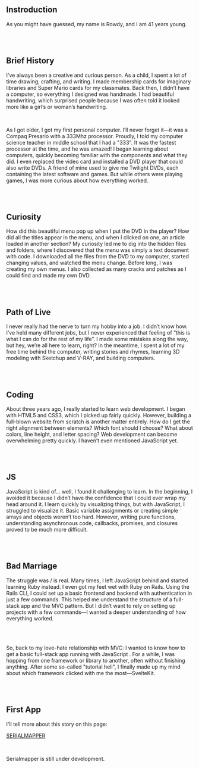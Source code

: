 <h2 class="about__heading">Instroduction</h2>

<p class="about__paragraph">As you might have guessed, my name is Rowdy, and I am 41 years young.</p>

<br>
<br>

<h2 class="about__heading">Brief History</h2>

<p class="about__paragraph">I've always been a creative and curious person. As a child, I spent a lot of time <span class="drawing__span">drawing</span>, <span class="crafting__span">crafting</span>, and <span class="writing__span">writing</span>. I made membership cards for imaginary libraries and Super Mario cards for my classmates. Back then, I didn’t have a computer, so everything I designed was handmade. I had beautiful handwriting, which surprised people because I was often told it looked more like a girl’s or woman’s handwriting.</p>

<br>

<p class="about__paragraph">As I got older, I got my first personal computer. I’ll never forget it—it was a <span class="compaq__span sky">Compaq Presario</span> with a <span class="mhz__span">333Mhz</span> processor. Proudly, I told my computer science teacher in middle school that I had a "333". It was the fastest processor at the time, and he was amazed! I began learning about computers, quickly becoming familiar with the components and what they did. I even replaced the video card and installed a <span class="dvd__span">DVD</span> player that could also write DVDs. A friend of mine used to give me Twilight DVDs, each containing the latest software and games. But while others were playing games, I was more curious about how everything worked.</p>

<br>
<br>

<h2 class="about__heading">Curiosity</h2>

<p class="about__paragraph">How did this beautiful menu pop up when I put the DVD in the player? How did all the titles appear in the menu, and when I clicked on one, an article loaded in another section? My curiosity led me to dig into the hidden <span class="files__span">files</span> and <span class="folders__span">folders</span>, where I discovered that the menu was simply a text document with code. I downloaded all the files from the <span class="dvd__span sky">DVD</span> to my computer, started changing values, and watched the menu change. Before long, I was creating my own menus. I also collected as many cracks and patches as I could find and made my own DVD.</p>

<br>
<br>

<h2 class="about__heading">Path of Live</h2>

<p class="about__paragraph">I never really had the nerve to turn my hobby into a job. I didn’t know how. I’ve held many different jobs, but I never experienced that feeling of “this is what I can do for the rest of my life”. I made some mistakes along the way, but hey, we’re all here to learn, right? In the meantime, I spent a lot of my free time behind the computer, writing stories and rhymes, learning 3D modeling with <span class="sketchup__span">Sketchup</span> and <span class="vray__span">V-RAY</span>, and building computers.</p>

<br>
<br>

<h2 class="about__heading yellow">Coding</h2>

<p class="about__paragraph">About three years ago, I really started to learn web development. I began with <span class="html__span">HTML5</span> and <span class="css__span">CSS3</span>, which I picked up fairly quickly. However, building a full-blown website from scratch is another matter entirely. How do I get the right alignment between elements? Which font should I choose? What about colors, line height, and letter spacing? Web development can become overwhelming pretty quickly. I haven’t even mentioned <span class="javascript__span">JavaScript</span> yet.</p>

<br>
<br>

<h2 class="about__heading text orna">JS</h2>

<p class="about__paragraph"><span class="javascript__span">JavaScript</span> is kind of… well, I found it challenging to learn. In the beginning, I avoided it because I didn’t have the confidence that I could ever wrap my head around it. I learn quickly by visualizing things, but with <span class="javascript__span">JavaScript</span>, I struggled to visualize it. Basic variable assignments or creating simple arrays and objects weren’t too hard. However, writing pure functions, understanding asynchronous code, callbacks, promises, and closures proved to be much more difficult.</p>

<br>
<br>

<h2 class="about__heading">Bad Marriage</h2>

<p class="about__paragraph yell">The struggle was / is real. Many times, I left <span class="javascript__span">JavaScript</span> behind and started learning <span class="ruby__span">Ruby</span> instead. I even got my feet wet with <span class="rails__span">Ruby on Rails</span>. Using the Rails <span class="cli__span">CLI</span>, I could set up a basic frontend and backend with authentication in just a few commands. This helped me understand the structure of a full-stack app and the <span class="mvc__span">MVC</span> pattern. But I didn’t want to rely on setting up projects with a few commands—I wanted a deeper understanding of how everything worked.</p>

<br>
<br>

<p class="about__paragraph oran">So, back to my love-hate relationship with <span class="mvc__span">MVC</span>: I wanted to know how to get a basic full-stack app running with <span class="javascript__span">JavaScript</span> . For a while, I was hopping from one framework or library to another, often without finishing anything. After some so-called "tutorial hell", I finally made up my mind about which framework clicked with me the most—<span class="svelte__span">SvelteKit</span>.</p>

<br>
<br>

<h2 class="about__heading">First App</h2>

<p class="about__paragraph">I'll tell more about this story on this page:

<a class="about__serialmapper__link" href="/app/private">SERIALMAPPER</a>

</p>

<br>

<p class="about__paragraph">Serialmapper is still under development.</p>
